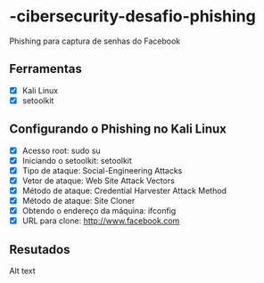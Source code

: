 # -cibersecurity-desafio-phishing

Phishing para captura de senhas do Facebook
##  Ferramentas
- [X] Kali Linux
- [X] setoolkit

##  Configurando o Phishing no Kali Linux

- [X] Acesso root: sudo su
- [X] Iniciando o setoolkit: setoolkit
- [X] Tipo de ataque: Social-Engineering Attacks
- [X] Vetor de ataque: Web Site Attack Vectors
- [X] Método de ataque: Credential Harvester Attack Method 
- [X] Método de ataque: Site Cloner
- [X] Obtendo o endereço da máquina: ifconfig
- [X] URL para clone: http://www.facebook.com

## Resutados
Alt text
